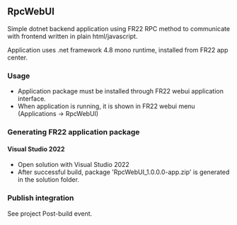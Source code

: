 ## RpcWebUI

Simple dotnet backend application using FR22 RPC method to communicate with frontend written in plain html/javascript.

Application uses .net framework 4.8 mono runtime, installed from FR22 app center.

### Usage

- Application package must be installed through FR22 webui application interface.
- When application is running, it is shown in FR22 webui menu (Applications -> RpcWebUI)

### Generating FR22 application package

#### Visual Studio 2022
- Open solution with Visual Studio 2022
- After successful build, package 'RpcWebUI_1.0.0.0-app.zip' is generated in the solution folder.

### Publish integration
See project Post-build event.
